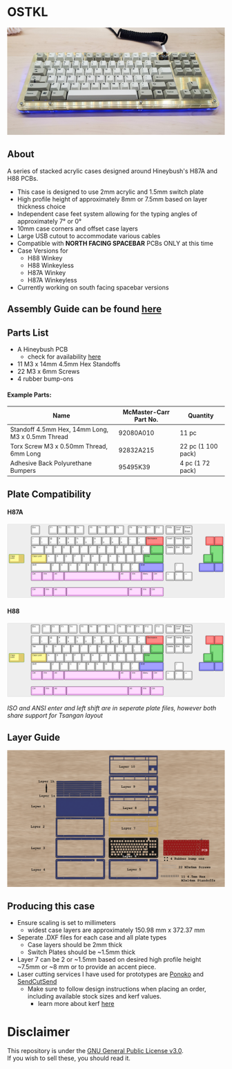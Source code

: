 # OSTKL
![render img](https://github.com/audrentis/OSTKL/blob/main/doc/example.jpg)

## About
A series of stacked acrylic cases designed around Hineybush's H87A and H88 PCBs.

* This case is designed to use 2mm acrylic and 1.5mm  switch plate 
* High profile height of approximately 8mm or 7.5mm based on layer thickness choice
* Independent case feet system allowing for the typing angles of approximately 7° or 0°
* 10mm case corners and offset case layers 
* Large USB cutout to accommodate various cables 
* Compatible with **NORTH FACING SPACEBAR** PCBs ONLY at this time 
* Case Versions for 
    * H88 Winkey
    * H88 Winkeyless
    * H87A Winkey
    * H87A Winkeyless 
* Currently working on south facing spacebar versions 

## Assembly Guide can be found [here](https://github.com/audrentis/OSTKL/blob/main/doc/guide.pdf)

## Parts List
* A Hineybush PCB 
    * check for availability [here](https://hineybush.com/)
* 11 M3 x 14mm 4.5mm Hex Standoffs
* 22 M3 x 6mm Screws
* 4 rubber bump-ons 

#### Example Parts: 
Name | McMaster-Carr Part No. | Quantity
-|-|-
Standoff 4.5mm Hex, 14mm Long, M3 x 0.5mm Thread | 92080A010 | 11 pc 
Torx Screw M3 x 0.50mm Thread, 6mm Long | 92832A215 | 22 pc (1 100 pack)
Adhesive Back Polyurethane Bumpers | 95495K39 | 4 pc (1 72 pack)

## Plate Compatibility  
#### H87A
![render img](https://github.com/audrentis/OSTKL/blob/main/doc/h87a.png)
#### H88
![render img](https://github.com/audrentis/OSTKL/blob/main/doc/h88.png)

*ISO and ANSI enter and left shift are in seperate plate files, however both share support for Tsangan layout* 

## Layer Guide
![render img](https://github.com/audrentis/OSTKL/blob/main/doc/layerbreak.png)

## Producing this case 
* Ensure scaling is set to millimeters 
    * widest case layers are approximately 150.98 mm x 372.37 mm
* Seperate .DXF files for each case and all plate types 
    * Case layers should be 2mm thick 
    * Switch Plates should be ~1.5mm thick 
* Layer 7 can be 2 or ~1.5mm based on desired high profile height ~7.5mm or ~8 mm or to provide an accent piece. 
* Laser cutting services I have used for prototypes are [Ponoko](https://www.ponoko.com/) and [SendCutSend](https://sendcutsend.com/) 
    * Make sure to follow design instructions when placing an order, including available stock sizes and kerf values. 
        * learn more about kerf [here](http://www.cutlasercut.com/resources/tips-and-advice/what-is-laser-kerf#:~:text=in%20a%20drawing-,What%20does%20kerf%20mean%3F,type%20and%20other%20conditional%20factors.)

# Disclaimer 
This repository is under the [GNU General Public License v3.0](https://github.com/audrentis/OSTKL/blob/main/LICENSE).  
If you wish to sell these, you should read it. 
